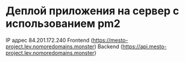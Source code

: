 # Деплой приложения на сервер с использованием pm2


  IP адрес 84.201.172.240
  Frontend (https://mesto-project.lev.nomoredomains.monster)
  Backend (https://api.mesto-project.lev.nomoredomains.monster)
